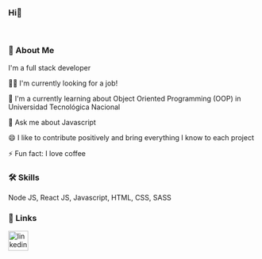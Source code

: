 ### Hi👋 

<br>

### 🚀 About Me
I'm a full stack developer

👩‍💻 I'm currently looking for a job!

🧠 I'm a currently learning about Object Oriented Programming (OOP) in Universidad Tecnológica Nacional

💬 Ask me about Javascript

😄 I like to contribute positively and bring everything I know to each project

⚡️ Fun fact: I love coffee

### 🛠 Skills
Node JS, React JS, Javascript, HTML, CSS, SASS

### 🔗 Links
[<img src='https://cdn-icons-png.flaticon.com/512/3991/3991775.png' alt='linkedin' height='40' >](https://www.linkedin.com/in/franco-chachagua-595421241/)

